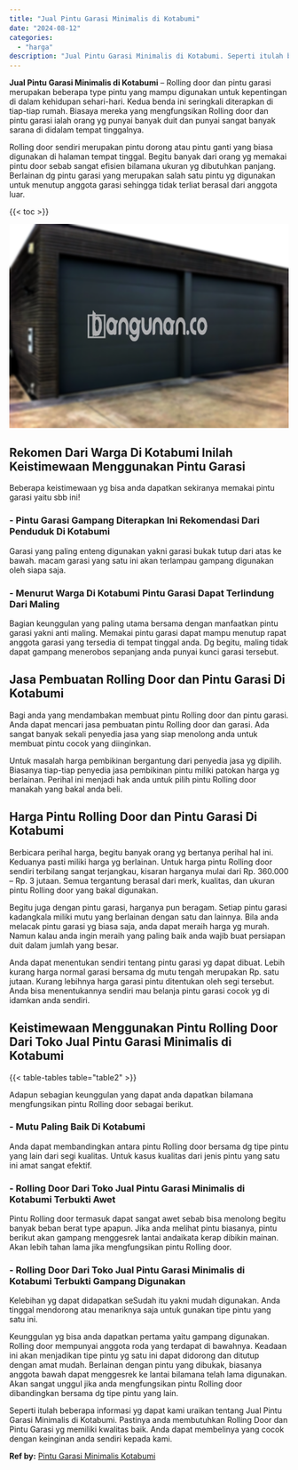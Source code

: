 ```yaml
---
title: "Jual Pintu Garasi Minimalis di Kotabumi"
date: "2024-08-12"
categories: 
  - "harga"
description: "Jual Pintu Garasi Minimalis di Kotabumi. Seperti itulah beberapa informasi yg dapat kami uraikan tentang Jual Pintu Garasi Minimalis di Kotabumi. Pastinya an..."
---
```


**Jual Pintu Garasi Minimalis di Kotabumi** – Rolling door dan pintu garasi merupakan beberapa type pintu yang mampu digunakan untuk kepentingan di dalam kehidupan sehari-hari. Kedua benda ini seringkali diterapkan di tiap-tiap rumah. Biasaya mereka yang mengfungsikan Rolling door dan pintu garasi ialah orang yg punyai banyak duit dan punyai sangat banyak sarana di didalam tempat tinggalnya.

Rolling door sendiri merupakan pintu dorong atau pintu ganti yang biasa digunakan di halaman tempat tinggal. Begitu banyak dari orang yg memakai pintu door sebab sangat efisien bilamana ukuran yg dibutuhkan panjang. Berlainan dg pintu garasi yang merupakan salah satu pintu yg digunakan untuk menutup anggota garasi sehingga tidak terliat berasal dari anggota luar.

{{< toc >}}

![Jual Pintu Garasi Minimalis di Kotabumi](/images/pintu-garasi-23.png)

## Rekomen Dari Warga Di Kotabumi Inilah Keistimewaan Menggunakan Pintu Garasi

Beberapa keistimewaan yg bisa anda dapatkan sekiranya memakai pintu garasi yaitu sbb ini!

### \- Pintu Garasi Gampang Diterapkan Ini Rekomendasi Dari Penduduk Di Kotabumi

Garasi yang paling enteng digunakan yakni garasi bukak tutup dari atas ke bawah. macam garasi yang satu ini akan terlampau gampang digunakan oleh siapa saja.

### \- Menurut Warga Di Kotabumi Pintu Garasi Dapat Terlindung Dari Maling

Bagian keunggulan yang paling utama bersama dengan manfaatkan pintu garasi yakni anti maling. Memakai pintu garasi dapat mampu menutup rapat anggota garasi yang tersedia di tempat tinggal anda. Dg begitu, maling tidak dapat gampang menerobos sepanjang anda punyai kunci garasi tersebut.

## Jasa Pembuatan Rolling Door dan Pintu Garasi Di Kotabumi

Bagi anda yang mendambakan membuat pintu Rolling door dan pintu garasi. Anda dapat mencari jasa pembuatan pintu Rolling door dan garasi. Ada sangat banyak sekali penyedia jasa yang siap menolong anda untuk membuat pintu cocok yang diinginkan.

Untuk masalah harga pembikinan bergantung dari penyedia jasa yg dipilih. Biasanya tiap-tiap penyedia jasa pembikinan pintu miliki patokan harga yg berlainan. Perihal ini menjadi hak anda untuk pilih pintu Rolling door manakah yang bakal anda beli.

## Harga Pintu Rolling Door dan Pintu Garasi Di Kotabumi

Berbicara perihal harga, begitu banyak orang yg bertanya perihal hal ini. Keduanya pasti miliki harga yg berlainan. Untuk harga pintu Rolling door sendiri terbilang sangat terjangkau, kisaran harganya mulai dari Rp. 360.000 – Rp. 3 jutaan. Semua tergantung berasal dari merk, kualitas, dan ukuran pintu Rolling door yang bakal digunakan.

Begitu juga dengan pintu garasi, harganya pun beragam. Setiap pintu garasi kadangkala miliki mutu yang berlainan dengan satu dan lainnya. Bila anda melacak pintu garasi yg biasa saja, anda dapat meraih harga yg murah. Namun kalau anda ingin meraih yang paling baik anda wajib buat persiapan duit dalam jumlah yang besar.

Anda dapat menentukan sendiri tentang pintu garasi yg dapat dibuat. Lebih kurang harga normal garasi bersama dg mutu tengah merupakan Rp. satu jutaan. Kurang lebihnya harga garasi pintu ditentukan oleh segi tersebut. Anda bisa menentukannya sendiri mau belanja pintu garasi cocok yg di idamkan anda sendiri.

## Keistimewaan Menggunakan Pintu Rolling Door Dari Toko Jual Pintu Garasi Minimalis di Kotabumi

{{< table-tables table="table2" >}}

Adapun sebagian keunggulan yang dapat anda dapatkan bilamana mengfungsikan pintu Rolling door sebagai berikut.

### \- Mutu Paling Baik Di Kotabumi

Anda dapat membandingkan antara pintu Rolling door bersama dg tipe pintu yang lain dari segi kualitas. Untuk kasus kualitas dari jenis pintu yang satu ini amat sangat efektif.

### \- Rolling Door Dari Toko Jual Pintu Garasi Minimalis di Kotabumi Terbukti Awet

Pintu Rolling door termasuk dapat sangat awet sebab bisa menolong begitu banyak beban berat type apapun. Jika anda melihat pintu biasanya, pintu berikut akan gampang menggesrek lantai andaikata kerap dibikin mainan. Akan lebih tahan lama jika mengfungsikan pintu Rolling door.

### \- Rolling Door Dari Toko Jual Pintu Garasi Minimalis di Kotabumi Terbukti Gampang Digunakan

Kelebihan yg dapat didapatkan seSudah itu yakni mudah digunakan. Anda tinggal mendorong atau menariknya saja untuk gunakan tipe pintu yang satu ini.

Keunggulan yg bisa anda dapatkan pertama yaitu gampang digunakan. Rolling door mempunyai anggota roda yang terdapat di bawahnya. Keadaan ini akan menjadikan tipe pintu yg satu ini dapat didorong dan ditutup dengan amat mudah. Berlainan dengan pintu yang dibukak, biasanya anggota bawah dapat menggesrek ke lantai bilamana telah lama digunakan. Akan sangat unggul jika anda mengfungsikan pintu Rolling door dibandingkan bersama dg tipe pintu yang lain.

Seperti itulah beberapa informasi yg dapat kami uraikan tentang Jual Pintu Garasi Minimalis di Kotabumi. Pastinya anda membutuhkan Rolling Door dan Pintu Garasi yg memiliki kwalitas baik. Anda dapat membelinya yang cocok dengan keinginan anda sendiri kepada kami.

**Ref by:** [Pintu Garasi Minimalis Kotabumi](https://id.wikipedia.org/wiki/Pintu)
